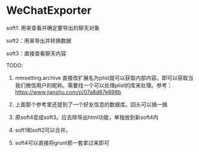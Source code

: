 # WeChatExporter



soft1: 用来查看并确定要导出的聊天对象

soft2：用来导出并转换数据

soft3：直接查看聊天内容


TODO:

1. mmsetting.archive 直接改扩展名为plist就可以获取内部内容。即可以获取当我们微信用户的昵称。需要找一个可以处理plist的库来处理。参考：
https://www.jianshu.com/p/07a8d87e698b

1. 上面那个参考里还提到了一个好友信息的数据库。回头可以搞一搞

2. 原soft4变成soft3。应去除导出html功能，单独放到新soft4内

3. soft1和soft2可以合并。

4. soft4可以直接将grunt那一套拿过来即可